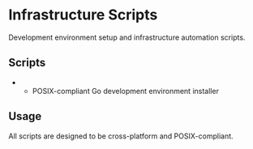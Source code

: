 # Infrastructure Scripts

Development environment setup and infrastructure automation scripts.

## Scripts

-  - POSIX-compliant Go development environment installer

## Usage

All scripts are designed to be cross-platform and POSIX-compliant.

